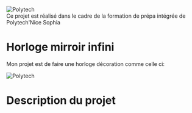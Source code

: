 ![Polytech](http://www.polytechnice.fr/jahia/jsp/jahia/templates/inc/img/polytech_nice-sophia.png)<br>
Ce projet est réalisé dans le cadre de la formation de prépa intégrée de Polytech'Nice Sophia
<h1>Horloge mirroir infini</h1>
<p>Mon projet est de faire une horloge décoration comme celle ci: </p>

![Polytech](https://i.ytimg.com/vi/1SQDDCy3p5I/hqdefault.jpg)

<h1>Description du projet</h1>
